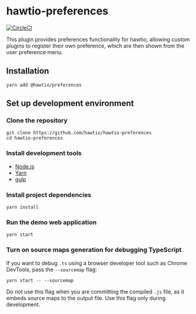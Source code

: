 # hawtio-preferences

[![CircleCI](https://circleci.com/gh/hawtio/hawtio-preferences.svg?style=svg)](https://circleci.com/gh/hawtio/hawtio-preferences)

This plugin provides preferences functionality for hawtio, allowing custom plugins to register their own preference, which are then shown from the user preference menu.

## Installation

```
yarn add @hawtio/preferences
```

## Set up development environment

### Clone the repository

```
git clone https://github.com/hawtio/hawtio-preferences
cd hawtio-preferences
```

### Install development tools

* [Node.js](http://nodejs.org)
* [Yarn](https://yarnpkg.com)
* [gulp](http://gulpjs.com/)

### Install project dependencies

```
yarn install
```

### Run the demo web application

```
yarn start
```

### Turn on source maps generation for debugging TypeScript

If you want to debug `.ts` using a browser developer tool such as Chrome DevTools, pass the `--sourcemap` flag:
```
yarn start -- --sourcemap
```
Do not use this flag when you are committing the compiled `.js` file, as it embeds source maps to the output file. Use this flag only during development.
